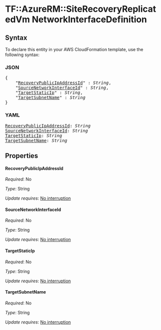 # TF::AzureRM::SiteRecoveryReplicatedVm NetworkInterfaceDefinition

## Syntax

To declare this entity in your AWS CloudFormation template, use the following syntax:

### JSON

<pre>
{
    "<a href="#recoverypublicipaddressid" title="RecoveryPublicIpAddressId">RecoveryPublicIpAddressId</a>" : <i>String</i>,
    "<a href="#sourcenetworkinterfaceid" title="SourceNetworkInterfaceId">SourceNetworkInterfaceId</a>" : <i>String</i>,
    "<a href="#targetstaticip" title="TargetStaticIp">TargetStaticIp</a>" : <i>String</i>,
    "<a href="#targetsubnetname" title="TargetSubnetName">TargetSubnetName</a>" : <i>String</i>
}
</pre>

### YAML

<pre>
<a href="#recoverypublicipaddressid" title="RecoveryPublicIpAddressId">RecoveryPublicIpAddressId</a>: <i>String</i>
<a href="#sourcenetworkinterfaceid" title="SourceNetworkInterfaceId">SourceNetworkInterfaceId</a>: <i>String</i>
<a href="#targetstaticip" title="TargetStaticIp">TargetStaticIp</a>: <i>String</i>
<a href="#targetsubnetname" title="TargetSubnetName">TargetSubnetName</a>: <i>String</i>
</pre>

## Properties

#### RecoveryPublicIpAddressId

_Required_: No

_Type_: String

_Update requires_: [No interruption](https://docs.aws.amazon.com/AWSCloudFormation/latest/UserGuide/using-cfn-updating-stacks-update-behaviors.html#update-no-interrupt)

#### SourceNetworkInterfaceId

_Required_: No

_Type_: String

_Update requires_: [No interruption](https://docs.aws.amazon.com/AWSCloudFormation/latest/UserGuide/using-cfn-updating-stacks-update-behaviors.html#update-no-interrupt)

#### TargetStaticIp

_Required_: No

_Type_: String

_Update requires_: [No interruption](https://docs.aws.amazon.com/AWSCloudFormation/latest/UserGuide/using-cfn-updating-stacks-update-behaviors.html#update-no-interrupt)

#### TargetSubnetName

_Required_: No

_Type_: String

_Update requires_: [No interruption](https://docs.aws.amazon.com/AWSCloudFormation/latest/UserGuide/using-cfn-updating-stacks-update-behaviors.html#update-no-interrupt)

